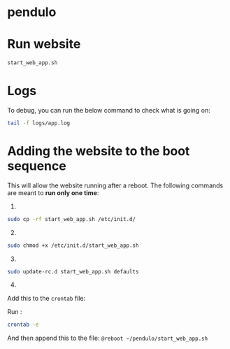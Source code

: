# pendulo

# Run website

```bash
start_web_app.sh
```

# Logs

To debug, you can run the below command to check what is going on:

```bash
tail -f logs/app.log
```

# Adding the website to the boot sequence

This will allow the website running after a reboot.
The following commands are meant to **run only one time**:

1.
```bash
sudo cp -rf start_web_app.sh /etc/init.d/
```

2.
```bash
sudo chmod +x /etc/init.d/start_web_app.sh
```

3.
```bash
sudo update-rc.d start_web_app.sh defaults
```

4.
Add this to the `crontab` file:

Run :
```bash
crontab -e
```

And then append this to the file: `@reboot ~/pendulo/start_web_app.sh`
